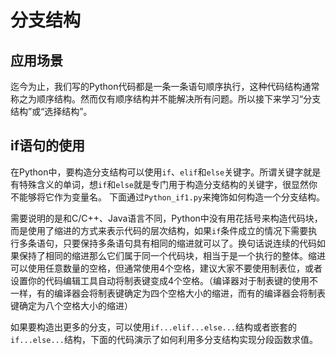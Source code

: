 # 分支结构
## 应用场景
迄今为止，我们写的Python代码都是一条一条语句顺序执行，这种代码结构通常称之为顺序结构。然而仅有顺序结构并不能解决所有问题。所以接下来学习“分支结构”或“选择结构”。
## if语句的使用
在Python中，要构造分支结构可以使用`if`、`elif`和`else`关键字。所谓关键字就是有特殊含义的单词，想`if`和`else`就是专门用于构造分支结构的关键字，很显然你不能够将它作为变量名。
下面通过`Python_if1.py`来掩饰如何构造一个分支结构。

需要说明的是和C/C++、Java语言不同，Python中没有用花括号来构造代码块，而是使用了缩进的方式来表示代码的层次结构，如果`if`条件成立的情况下需要执行多条语句，只要保持多条语句具有相同的缩进就可以了。换句话说连续的代码如果保持了相同的缩进那么它们属于同一个代码块，相当于是一个执行的整体。缩进可以使用任意数量的空格，但通常使用4个空格，建议大家不要使用制表位，或者设置你的代码编辑工具自动将制表键变成4个空格。（编译器对于制表键的使用不一样，有的编译器会将制表键确定为四个空格大小的缩进，而有的编译器会将制表键确定为八个空格大小的缩进）

如果要构造出更多的分支，可以使用`if...elif...else...`结构或者嵌套的`if...else...`结构，下面的代码演示了如何利用多分支结构实现分段函数求值。
